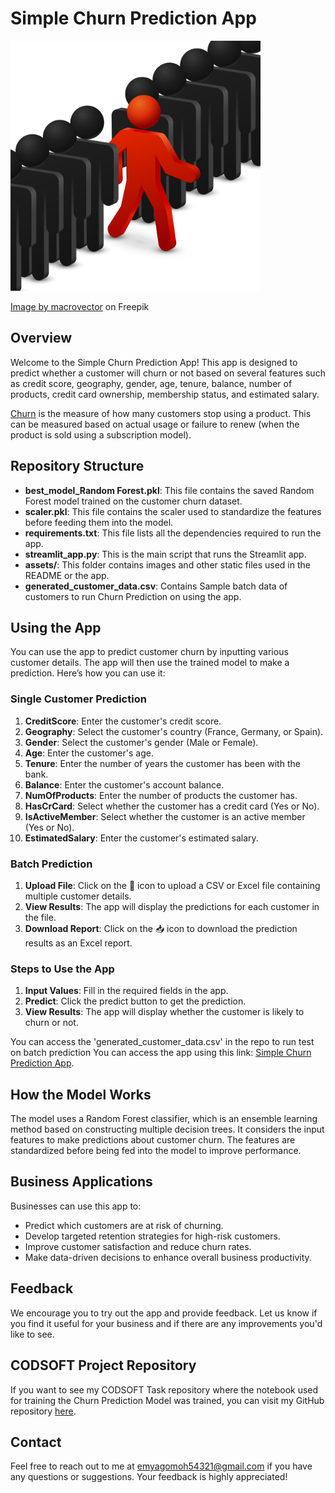 # Simple Churn Prediction App

<img src="assets/app_cover_image.jpg" alt="App Cover Image" width="400"/>

<a href="https://www.freepik.com/free-vector/leadership-originality-concept-run-opportunities-growing-leadership-success-leadership-businessman-opportunities-leader-worker-vector-illustration_11059462.htm#query=customer%20churn&position=39&from_view=keyword&track=ais_user&uuid=5667185d-e7d7-4e17-aef2-b2f9d2db66c3">Image by macrovector</a> on Freepik

## Overview
Welcome to the Simple Churn Prediction App! This app is designed to predict whether a customer will churn or not based on several features such as credit score, geography, gender, age, tenure, balance, number of products, credit card ownership, membership status, and estimated salary.

[Churn](https://www.productplan.com/glossary/churn/) is the measure of how many customers stop using a product. This can be measured based on actual usage or failure to renew (when the product is sold using a subscription model).

## Repository Structure
- **best_model_Random Forest.pkl**: This file contains the saved Random Forest model trained on the customer churn dataset.
- **scaler.pkl**: This file contains the scaler used to standardize the features before feeding them into the model.
- **requirements.txt**: This file lists all the dependencies required to run the app.
- **streamlit_app.py**: This is the main script that runs the Streamlit app.
- **assets/**: This folder contains images and other static files used in the README or the app.
- **generated_customer_data.csv**: Contains Sample batch data of customers to run Churn Prediction on using the app.

## Using the App
You can use the app to predict customer churn by inputting various customer details. The app will then use the trained model to make a prediction. Here’s how you can use it:

### Single Customer Prediction
1. **CreditScore**: Enter the customer's credit score.
2. **Geography**: Select the customer's country (France, Germany, or Spain).
3. **Gender**: Select the customer's gender (Male or Female).
4. **Age**: Enter the customer's age.
5. **Tenure**: Enter the number of years the customer has been with the bank.
6. **Balance**: Enter the customer's account balance.
7. **NumOfProducts**: Enter the number of products the customer has.
8. **HasCrCard**: Select whether the customer has a credit card (Yes or No).
9. **IsActiveMember**: Select whether the customer is an active member (Yes or No).
10. **EstimatedSalary**: Enter the customer's estimated salary.

### Batch Prediction
1. **Upload File**: Click on the 📁 icon to upload a CSV or Excel file containing multiple customer details.
2. **View Results**: The app will display the predictions for each customer in the file.
3. **Download Report**: Click on the 📥 icon to download the prediction results as an Excel report.

### Steps to Use the App
1. **Input Values**: Fill in the required fields in the app.
2. **Predict**: Click the predict button to get the prediction.
3. **View Results**: The app will display whether the customer is likely to churn or not.
   
You can access the 'generated_customer_data.csv' in the repo to run test on batch prediction
You can access the app using this link: [Simple Churn Prediction App](https://simple-churn-prediction-app.streamlit.app/).

## How the Model Works
The model uses a Random Forest classifier, which is an ensemble learning method based on constructing multiple decision trees. It considers the input features to make predictions about customer churn. The features are standardized before being fed into the model to improve performance.

## Business Applications
Businesses can use this app to:
- Predict which customers are at risk of churning.
- Develop targeted retention strategies for high-risk customers.
- Improve customer satisfaction and reduce churn rates.
- Make data-driven decisions to enhance overall business productivity.

## Feedback
We encourage you to try out the app and provide feedback. Let us know if you find it useful for your business and if there are any improvements you'd like to see.

## CODSOFT Project Repository
If you want to see my CODSOFT Task repository where the notebook used for training the Churn Prediction Model was trained, you can visit my GitHub repository [here](https://github.com/Agomzyemeka/Simple-Churn-Prediction-App).

## Contact
Feel free to reach out to me at <emyagomoh54321@gmail.com> if you have any questions or suggestions. Your feedback is highly appreciated!
